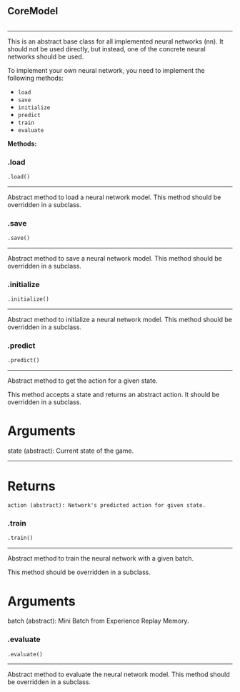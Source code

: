 #


## CoreModel
```python 

```


---
This is an abstract base class for all implemented neural networks (nn).
It should not be used directly, but instead, one of the concrete neural networks should be used.

To implement your own neural network, you need to implement the following methods:
- `load`
- `save`
- `initialize`
- `predict`
- `train`
- `evaluate`


**Methods:**


### .load
```python
.load()
```

---
Abstract method to load a neural network model.
This method should be overridden in a subclass.

### .save
```python
.save()
```

---
Abstract method to save a neural network model.
This method should be overridden in a subclass.

### .initialize
```python
.initialize()
```

---
Abstract method to initialize a neural network model.
This method should be overridden in a subclass.

### .predict
```python
.predict()
```

---
Abstract method to get the action for a given state.

This method accepts a state and returns an abstract action.
It should be overridden in a subclass.

# Arguments
state (abstract): Current state of the game.

---
# Returns
    action (abstract): Network's predicted action for given state.

### .train
```python
.train()
```

---
Abstract method to train the neural network with a given batch.

This method should be overridden in a subclass.

# Arguments
batch (abstract): Mini Batch from Experience Replay Memory.

### .evaluate
```python
.evaluate()
```

---
Abstract method to evaluate the neural network model.
This method should be overridden in a subclass.
